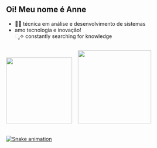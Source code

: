 ## Oi! Meu nome é Anne
- 👩‍💻 técnica em análise e desenvolvimento de sistemas 
- amo tecnologia e inovação! <br>
 ೃ✧ constantly searching for knowledge

##

<div ">
<img height="180em" src="https://rishavanand.github.io/static/images/greetings.gif"> <img> <img> <img> <a href="https://github.com/anneestherlf"><img src="https://github-readme-stats.vercel.app/api/top-langs/?username=anneestherlf&layout=compact&langs_count=7&theme=nightowl" height="200em"/>
</div>

    
  <div style="display: inline_block"><br>
  
  ![Snake animation](https://github.com/anneestherlf/anneestherlf/blob/output/github-contribution-grid-snake.svg)
    
</div>
